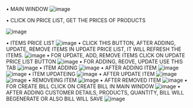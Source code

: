 •	MAIN WINDOW
![image](https://github.com/user-attachments/assets/1b40118d-d778-4b51-914f-136c822fa521)


•	CLICK ON PRICE LIST, GET THE PRICES OF PRODUCTS

![image](https://github.com/user-attachments/assets/6fd271a1-dc2b-415a-965e-b2a38d1b2c54)

•	ITEMS PRICE LIST
![image](https://github.com/user-attachments/assets/cc2d494f-8cd2-49f1-bc85-942116b538ea)
•	CLICK THIS BUTTON, AFTER ADDING, UPDATE, REMOVE ITEMS IN UPDATE PRICE LIST, IT WILL REFRESH THE ITEMS.
![image](https://github.com/user-attachments/assets/bf520444-e63e-42bf-b95d-4a4f00ad67d9)
•	FOR UPDATE, ADD, REMOVE ITEMS CLICK ON UPDATE PRICE LIST BUTTON
![image](https://github.com/user-attachments/assets/c324f176-cbdc-4138-a16e-bdb55aa3f5a7)
•	FOR ADDING, REOVE, UPDATE USE THIS TAB
![image](https://github.com/user-attachments/assets/28d75442-cdcf-43f3-86c7-38480e6ec8e1)
•	ITEM ADDING
![image](https://github.com/user-attachments/assets/368c7d15-9d0b-49c1-864e-6db8a8a968e3)
•	AFTER ADDING ITEM
![image](https://github.com/user-attachments/assets/ac0c1052-38ad-48ae-b9ce-2129bd318cbe)
![image](https://github.com/user-attachments/assets/42b4edd0-25d9-40a3-99a5-c017cb99900e)
•	ITEM UPDATEING
![image](https://github.com/user-attachments/assets/ce5e78da-0d96-45ec-b354-9b046e0b363c)
•	AFTER UPDATE ITEM
![image](https://github.com/user-attachments/assets/777e23d9-5d29-4474-a69f-b908434fe2e3)
![image](https://github.com/user-attachments/assets/dcb73fe2-2c03-4081-a7c0-22d7e452f7fc)
•	REMOVEING ITEM
![image](https://github.com/user-attachments/assets/4af9dc2e-d752-46b2-a429-b71437c50a31)
•	AFTER REMOVED ITEM
![image](https://github.com/user-attachments/assets/9044290e-4189-4e83-be7e-f18c820734b6)
•	FOR CREATE BILL CLICK ON CREATE BILL IN MAIN WINDOW
![image](https://github.com/user-attachments/assets/63966a32-4333-4600-bc83-4d65acd50e5e)
•	AFTER ADDING CUSTOMER DETAILS, PRODUCTS, QUANTITY, BILL WILL BEGENERATE OR ALSO BILL WILL SAVE
![image](https://github.com/user-attachments/assets/4691ee36-5dc6-4dbe-8b0f-b5e5f1dba46e)




















